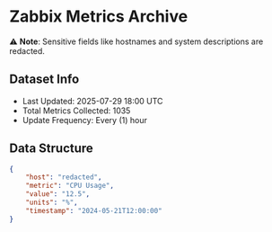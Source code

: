 # Zabbix Metrics Archive

⚠️ **Note**: Sensitive fields like hostnames and system descriptions are redacted.

## Dataset Info
- Last Updated: 2025-07-29 18:00 UTC
- Total Metrics Collected: 1035
- Update Frequency: Every (1) hour

## Data Structure
```json
{
    "host": "redacted",
    "metric": "CPU Usage",
    "value": "12.5",
    "units": "%",
    "timestamp": "2024-05-21T12:00:00"
}
```
